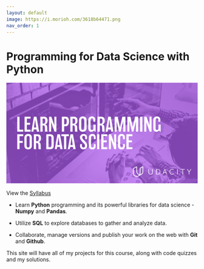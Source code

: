 ```yaml
---
layout: default
image: https://i.morioh.com/3618b64471.png
nav_order: 1
---
```


# Programming for Data Science with Python

![image](/assets/images/header_image.jpg)

View the [Syllabus](/assets/files/syllabus.pdf)


* Learn **Python** programming and its powerful libraries for data science - **Numpy** and **Pandas**.

* Utilize **SQL** to explore databases to gather and analyze data.

* Collaborate, manage versions and publish your work on the web with **Git** and **Github**.

This site will have all of my projects for this course, along with code quizzes and my solutions.
